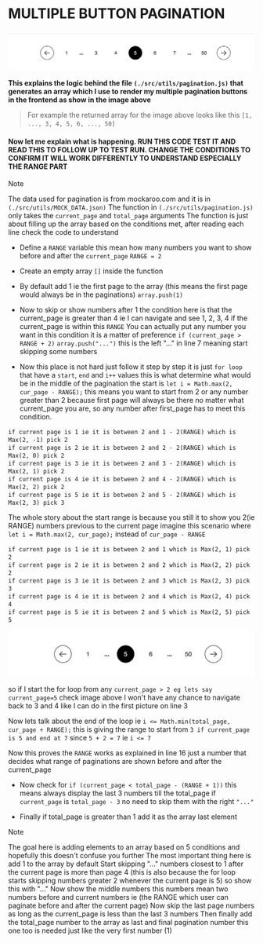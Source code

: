 # MULTIPLE BUTTON PAGINATION

![Alt Text](https://raw.githubusercontent.com/iamhammyboi19/multiple_buttons_pagination/master/public/pagination-1.png)

**This explains the logic behind the file `(./src/utils/pagination.js)` that generates an array which I use to render my multiple pagination buttons in the frontend as show in the image above**

> For example the returned array for the image above looks like this `[1, ..., 3, 4, 5, 6, ..., 50]`

#### Now let me explain what is happening. RUN THIS CODE TEST IT AND READ THIS TO FOLLOW UP TO TEST RUN. CHANGE THE CONDITIONS TO CONFIRM IT WILL WORK DIFFERENTLY TO UNDERSTAND ESPECIALLY THE RANGE PART

> [!NOTE]
> The data used for pagination is from mockaroo.com and it is in `(./src/utils/MOCK_DATA.json)`
> The function in `(./src/utils/pagination.js)` only takes the `current_page` and `total_page` arguments
> The function is just about filling up the array based on the conditions met, after reading each line check the code to understand

- Define a `RANGE` variable this mean how many numbers you want to show before and after the `current_page`
  `RANGE = 2`
- Create an empty array `[]` inside the function

- By default add 1 ie the first page to the array (this means the first page would always be in the paginations)
  `array.push(1)`

- Now to skip or show numbers after 1 the condition here is that the current_page is greater than 4 ie
  I can navigate and see 1, 2, 3, 4 if the current_page is within this `RANGE`
  You can actually put any number you want in this condition it is a matter of preference
  `if (current_page > RANGE + 2)` `array.push("...")` this is the left "..." in line 7 meaning start skipping some numbers
- Now this place is not hard just follow it step by step it is just `for loop` that have a `start`, `end` and `i++` values this is what determine what would be in the middle of the pagination
  the start is `let i = Math.max(2, cur_page - RANGE);` this means you want to start from 2 or any number greater than 2 because first page will always be there no matter what current_page you are, so any number after first_page has to meet this condition.

```
if current page is 1 ie it is between 2 and 1 - 2(RANGE) which is Max(2, -1) pick 2
if current page is 2 ie it is between 2 and 2 - 2(RANGE) which is Max(2, 0) pick 2
if current page is 3 ie it is between 2 and 3 - 2(RANGE) which is Max(2, 1) pick 2
if current page is 4 ie it is between 2 and 4 - 2(RANGE) which is Max(2, 2) pick 2
if current page is 5 ie it is between 2 and 5 - 2(RANGE) which is Max(2, 3) pick 3
```

The whole story about the start range is because you still it to show you 2(ie RANGE) numbers previous to the current page imagine this scenario where `let i = Math.max(2, cur_page);` instead of `cur_page - RANGE`

```
if current page is 1 ie it is between 2 and 1 which is Max(2, 1) pick 2
if current page is 2 ie it is between 2 and 2 which is Max(2, 2) pick 2
if current page is 3 ie it is between 2 and 3 which is Max(2, 3) pick 3
if current page is 4 ie it is between 2 and 4 which is Max(2, 4) pick 4
if current page is 5 ie it is between 2 and 5 which is Max(2, 5) pick 5
```

![Alt Text](https://raw.githubusercontent.com/iamhammyboi19/multiple_buttons_pagination/master/public/pagination-2.png)

so if I start the for loop from any `current_page > 2 eg lets say current_page=5` check image above I won't have any chance to navigate back to 3 and 4 like I can do in the first picture on line 3

Now lets talk about the end of the loop ie `i <= Math.min(total_page, cur_page + RANGE);`
this is giving the range to start from `3 if current_page is 5 and end at 7` since `5 + 2 = 7` ie `i <= 7`

Now this proves the `RANGE` works as explained in line 16 just a number that decides what range of paginations are shown before and after the current_page

- Now check for `if (current_page < total_page - (RANGE + 1))` this means always display the last 3 numbers till the total_page if `current_page` is `total_page - 3` no need to skip them with the right `"..."`

- Finally if total_page is greater than 1 add it as the array last element

> [!NOTE]
> The goal here is adding elements to an array based on 5 conditions and hopefully this doesn't confuse you further
> The most important thing here is add 1 to the array by default
> Start skipping "..." numbers closest to 1 after the current page is more than page 4 (this is also because the for loop starts skipping numbers greater 2 whenever the current page is 5) so show this with "..."
> Now show the middle numbers this numbers mean two numbers before and current numbers ie (the RANGE which user can paginate before and after the current page)
> Now skip the last page numbers as long as the current_page is less than the last 3 numbers
> Then finally add the total_page number to the array as last and final pagination number this one too is needed just like the very first number (1)
